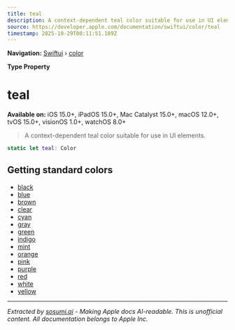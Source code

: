 ```yaml
---
title: teal
description: A context-dependent teal color suitable for use in UI elements.
source: https://developer.apple.com/documentation/swiftui/color/teal
timestamp: 2025-10-29T00:11:51.189Z
---
```


**Navigation:** [Swiftui](/documentation/swiftui) › [color](/documentation/swiftui/color)

**Type Property**

# teal

**Available on:** iOS 15.0+, iPadOS 15.0+, Mac Catalyst 15.0+, macOS 12.0+, tvOS 15.0+, visionOS 1.0+, watchOS 8.0+

> A context-dependent teal color suitable for use in UI elements.

```swift
static let teal: Color
```

## Getting standard colors

- [black](/documentation/swiftui/color/black)
- [blue](/documentation/swiftui/color/blue)
- [brown](/documentation/swiftui/color/brown)
- [clear](/documentation/swiftui/color/clear)
- [cyan](/documentation/swiftui/color/cyan)
- [gray](/documentation/swiftui/color/gray)
- [green](/documentation/swiftui/color/green)
- [indigo](/documentation/swiftui/color/indigo)
- [mint](/documentation/swiftui/color/mint)
- [orange](/documentation/swiftui/color/orange)
- [pink](/documentation/swiftui/color/pink)
- [purple](/documentation/swiftui/color/purple)
- [red](/documentation/swiftui/color/red)
- [white](/documentation/swiftui/color/white)
- [yellow](/documentation/swiftui/color/yellow)

---

*Extracted by [sosumi.ai](https://sosumi.ai) - Making Apple docs AI-readable.*
*This is unofficial content. All documentation belongs to Apple Inc.*
